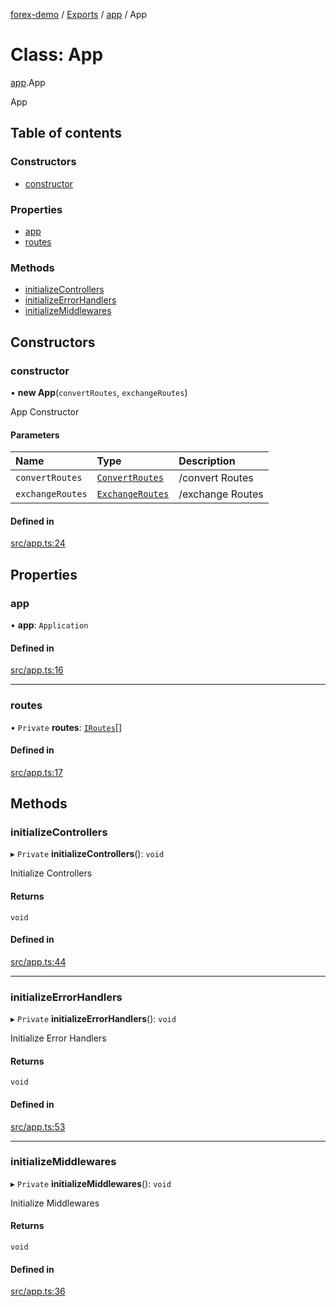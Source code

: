 [forex-demo](../README.md) / [Exports](../modules.md) / [app](../modules/app.md) / App

# Class: App

[app](../modules/app.md).App

App

## Table of contents

### Constructors

- [constructor](app.App.md#constructor)

### Properties

- [app](app.App.md#app)
- [routes](app.App.md#routes)

### Methods

- [initializeControllers](app.App.md#initializecontrollers)
- [initializeErrorHandlers](app.App.md#initializeerrorhandlers)
- [initializeMiddlewares](app.App.md#initializemiddlewares)

## Constructors

### constructor

• **new App**(`convertRoutes`, `exchangeRoutes`)

App Constructor

#### Parameters

| Name             | Type                                                  | Description      |
| :--------------- | :---------------------------------------------------- | :--------------- |
| `convertRoutes`  | [`ConvertRoutes`](convert_routes.ConvertRoutes.md)    | /convert Routes  |
| `exchangeRoutes` | [`ExchangeRoutes`](exchange_routes.ExchangeRoutes.md) | /exchange Routes |

#### Defined in

[src/app.ts:24](https://github.com/suphero/forex-demo/blob/ef493db/src/app.ts#L24)

## Properties

### app

• **app**: `Application`

#### Defined in

[src/app.ts:16](https://github.com/suphero/forex-demo/blob/ef493db/src/app.ts#L16)

---

### routes

• `Private` **routes**: [`IRoutes`](../interfaces/lib_helpers_express.IRoutes.md)[]

#### Defined in

[src/app.ts:17](https://github.com/suphero/forex-demo/blob/ef493db/src/app.ts#L17)

## Methods

### initializeControllers

▸ `Private` **initializeControllers**(): `void`

Initialize Controllers

#### Returns

`void`

#### Defined in

[src/app.ts:44](https://github.com/suphero/forex-demo/blob/ef493db/src/app.ts#L44)

---

### initializeErrorHandlers

▸ `Private` **initializeErrorHandlers**(): `void`

Initialize Error Handlers

#### Returns

`void`

#### Defined in

[src/app.ts:53](https://github.com/suphero/forex-demo/blob/ef493db/src/app.ts#L53)

---

### initializeMiddlewares

▸ `Private` **initializeMiddlewares**(): `void`

Initialize Middlewares

#### Returns

`void`

#### Defined in

[src/app.ts:36](https://github.com/suphero/forex-demo/blob/ef493db/src/app.ts#L36)
